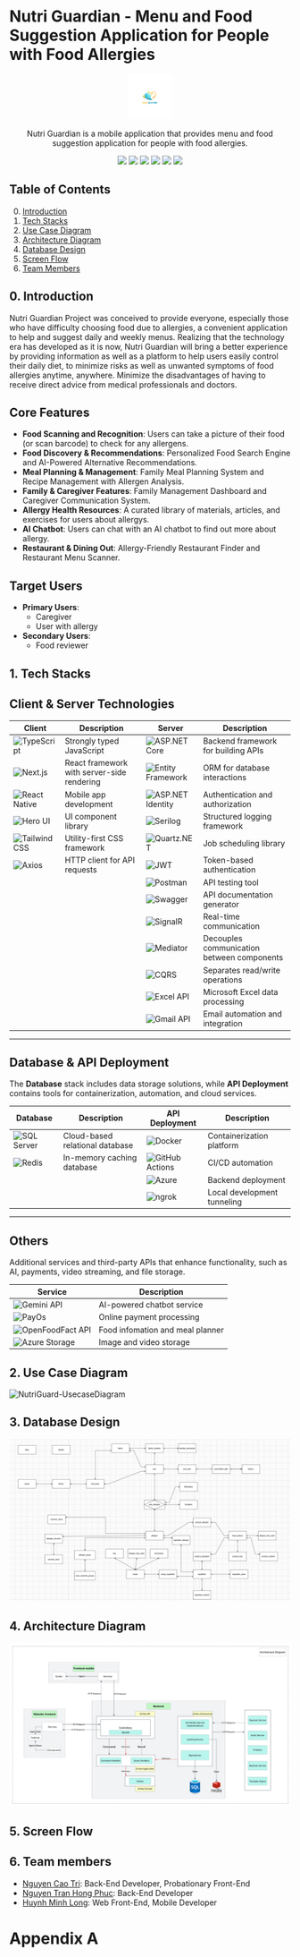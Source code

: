 # Nutri Guardian -  Menu and Food Suggestion Application for People with Food Allergies
<div align="center">
    <img src="./readme/images/logo.png" alt="Nutri Guardian" height='80px'/>
    <p>Nutri Guardian is a mobile application that provides menu and food suggestion application for people with food allergies.</p>
</div>
<div align='center'>
<img src="https://img.shields.io/badge/.NET-512BD4?logo=dotnet&logoColor=fff"> 
<img src="https://custom-icon-badges.demolab.com/badge/Microsoft%20SQL%20Server-CC2927?logo=mssqlserver-white&logoColor=white"> 
<img src="https://img.shields.io/badge/Redis-%23DD0031.svg?logo=redis&logoColor=white"> 
<img src="https://img.shields.io/badge/Docker-Yes-green"> 
<img src="https://img.shields.io/badge/Server-Yes-green"> 
<img src="https://img.shields.io/badge/API-Yes-green">
<br>
</div>

## Table of Contents
<ol start="0"> 
    <li><a href="#intro">Introduction</a></li>
    <li><a href="#tech">Tech Stacks</a></li>
    <li><a href="#uc-diagram">Use Case Diagram</a></li>
    <li><a href="#uc-diagram">Architecture Diagram</a></li>
    <li><a href="#db-design">Database Design</a></li>
    <li><a href="#screen-flow"> Screen Flow</a></li>
    <li><a href="#team-members">Team Members</a></li>
</ol>


<a id="intro"></a>
## 0. Introduction
Nutri Guardian Project was conceived to provide everyone, especially those who have difficulty choosing food due to allergies, a convenient application to help and suggest daily and weekly menus. Realizing that the technology era has developed as it is now, Nutri Guardian will bring a better experience by providing information as well as a platform to help users easily control their daily diet, to minimize risks as well as unwanted symptoms of food allergies anytime, anywhere. Minimize the disadvantages of having to receive direct advice from medical professionals and doctors.


## Core Features

- **Food Scanning and Recognition**: Users can take a picture of their food (or scan barcode) to check for any allergens.
- **Food Discovery & Recommendations**: Personalized Food Search Engine and AI-Powered Alternative Recommendations.
- **Meal Planning & Management**: Family Meal Planning System and Recipe Management with Allergen Analysis.
- **Family & Caregiver Features**: Family Management Dashboard and Caregiver Communication System.
- **Allergy Health Resources**: A curated library of materials, articles, and exercises for users about allergys.
- **AI Chatbot**: Users can chat with an AI chatbot to find out more about allergy.
- **Restaurant & Dining Out**: Allergy-Friendly Restaurant Finder and Restaurant Menu Scanner.

## Target Users

- **Primary Users**:
  - Caregiver
  - User with allergy
- **Secondary Users**:
  - Food reviewer
    
<a id="tech"></a>
## 1. Tech Stacks

## Client & Server Technologies  

| Client | Description | Server | Description |
|--------|------------|--------|------------|
| ![TypeScript](https://img.shields.io/badge/TypeScript-3178C6?logo=typescript&logoColor=white) | Strongly typed JavaScript | ![ASP.NET Core](https://img.shields.io/badge/ASP.NET%20Core-512BD4?logo=dotnet&logoColor=white) | Backend framework for building APIs |
| ![Next.js](https://img.shields.io/badge/Next.js-000000?logo=nextdotjs&logoColor=white) | React framework with server-side rendering | ![Entity Framework](https://img.shields.io/badge/Entity%20Framework-512BD4?logo=dotnet&logoColor=white) | ORM for database interactions |
| ![React Native](https://img.shields.io/badge/React%20Native-61DAFB?logo=react&logoColor=white) | Mobile app development | ![ASP.NET Identity](https://img.shields.io/badge/ASP.NET%20Identity-512BD4?logo=dotnet&logoColor=white) | Authentication and authorization |
| ![Hero UI](https://img.shields.io/badge/Hero%20UI-38B2AC?logo=heroicons&logoColor=white) | UI component library | ![Serilog](https://img.shields.io/badge/Serilog-4B8BBE?logo=serilog&logoColor=white) | Structured logging framework |
| ![Tailwind CSS](https://img.shields.io/badge/Tailwind%20CSS-06B6D4?logo=tailwindcss&logoColor=white) | Utility-first CSS framework | ![Quartz.NET](https://img.shields.io/badge/Quartz.NET-004080?logo=clockify&logoColor=white) | Job scheduling library |
| ![Axios](https://img.shields.io/badge/Axios-5A29E4?logo=axios&logoColor=white) | HTTP client for API requests | ![JWT](https://img.shields.io/badge/JWT%20Auth-000000?logo=jsonwebtokens&logoColor=white) | Token-based authentication |
| | | ![Postman](https://img.shields.io/badge/Postman-FF6C37?logo=postman&logoColor=white) | API testing tool |
| | | ![Swagger](https://img.shields.io/badge/Swagger-85EA2D?logo=swagger&logoColor=white) | API documentation generator |
| | | ![SignalR](https://img.shields.io/badge/SignalR-0088CC?logo=microsoft&logoColor=white) | Real-time communication |
| | | ![Mediator](https://img.shields.io/badge/Mediator-0078D4?logo=microsoft&logoColor=white) | Decouples communication between components |
| | | ![CQRS](https://img.shields.io/badge/CQRS-0078D4?logo=microsoft&logoColor=white) | Separates read/write operations |
| | | ![Excel API](https://img.shields.io/badge/Excel%20API-217346?logo=microsoft-excel&logoColor=white) | Microsoft Excel data processing |
| | | ![Gmail API](https://img.shields.io/badge/Gmail%20API-D14836?logo=gmail&logoColor=white) | Email automation and integration |

---

## Database & API Deployment  

The **Database** stack includes data storage solutions, while **API Deployment** contains tools for containerization, automation, and cloud services.  

| Database | Description | API Deployment | Description |
|----------|------------|---------------|------------|
| ![SQL Server](https://img.shields.io/badge/Microsoft%20SQL%20Server-CC2927?logo=microsoftsqlserver&logoColor=white) | Cloud-based relational database | ![Docker](https://img.shields.io/badge/Docker-2496ED?logo=docker&logoColor=white) | Containerization platform |
| ![Redis](https://img.shields.io/badge/Redis-DD0031?logo=redis&logoColor=white) | In-memory caching database | ![GitHub Actions](https://img.shields.io/badge/GitHub%20Actions-2088FF?logo=githubactions&logoColor=white) | CI/CD automation |
| | | ![Azure](https://img.shields.io/badge/Azure%20Cloud-0078D4?logo=microsoftazure&logoColor=white) | Backend deployment |
| | | ![ngrok](https://img.shields.io/badge/ngrok-1F1F1F?logo=ngrok&logoColor=white) | Local development tunneling |

---

## Others  

Additional services and third-party APIs that enhance functionality, such as AI, payments, video streaming, and file storage.  

| Service | Description |
|---------|------------|
| ![Gemini API](https://img.shields.io/badge/Gemini%20API-4285F4?logo=google&logoColor=white) | AI-powered chatbot service |
| ![PayOs](https://img.shields.io/badge/Stripe-008CDD?logo=stripe&logoColor=white) | Online payment processing |
| ![OpenFoodFact API](https://img.shields.io/badge/WebRTC-333333?logo=webrtc&logoColor=white) | Food infomation and meal planner |
| ![Azure Storage](https://custom-icon-badges.demolab.com/badge/Microsoft%20Azure-0089D6?logo=msazure&logoColor=white) | Image and video storage |


<a id="uc-diagram"></a>
## 2. Use Case Diagram
<img src="./readme/images/NutriGuard-UsecaseDiagram.png" alt="NutriGuard-UsecaseDiagram" />

<a id="db-design"></a>
## 3. Database Design
<img src="./readme/images/NutriGuard-ERD.PNG" alt="NutriGuard-ERD" />

<a id="architecture"></a>
## 4. Architecture Diagram
<img src="./readme/images/NutriGuard-ArchitectureDiagram.png" alt="NutriGuard-ArchitectureDiagram" />

<a id="screen-flow"></a>
## 5. Screen Flow

<a id="team-members"></a>
## 6. Team members
- [Nguyen Cao Tri](https://github.com/canxi4589): Back-End Developer, Probationary Front-End
- [Nguyen Tran Hong Phuc](https://github.com/PhucHong-6113): Back-End Developer
- [Huynh Minh Long](https://github.com/Dematto04): Web Front-End, Mobile Developer

<a id="app-a"></a>

# Appendix A

